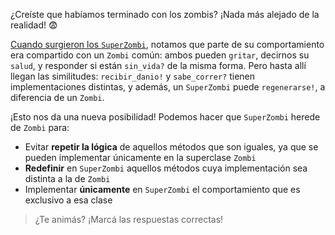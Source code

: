 ¿Creíste que habíamos terminado con los zombis? ¡Nada más alejado de la realidad! :fearful: 

[Cuando surgieron los `SuperZombi`](https://staging.mumuki.io/exercises/4297-programacion-con-objetos-clases-e-instancias-super-zombi), notamos que parte de su comportamiento era compartido con un `Zombi` común: ambos pueden `gritar`, decirnos su `salud`, y responder si están `sin_vida?` de la misma forma. Pero hasta allí llegan las similitudes: `recibir_danio!` y `sabe_correr?` tienen implementaciones distintas, y además, un `SuperZombi` puede `regenerarse!`, a diferencia de un `Zombi`.

¡Esto nos da una nueva posibilidad! Podemos hacer que `SuperZombi` herede de `Zombi` para:

* Evitar **repetir la lógica** de aquellos métodos que son iguales, ya que se pueden implementar únicamente en la superclase `Zombi`
* **Redefinir** en `SuperZombi` aquellos métodos cuya implementación sea distinta a la de `Zombi`
* Implementar **únicamente** en `SuperZombi` el comportamiento que es exclusivo a esa clase

> ¿Te animás? ¡Marcá las respuestas correctas!